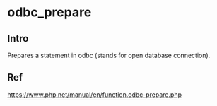 # odbc_prepare
## Intro
Prepares a statement in odbc (stands for open database connection).

## Ref
https://www.php.net/manual/en/function.odbc-prepare.php
